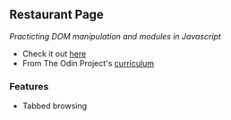 ## Restaurant Page

_Practicting DOM manipulation and modules in Javascript_

* Check it out [here](https://pudu87.github.io/restaurant-page/)
* From The Odin Project's [curriculum](https://www.theodinproject.com/paths/full-stack-ruby-on-rails/courses/javascript/lessons/restaurant-page)

### Features

* Tabbed browsing

